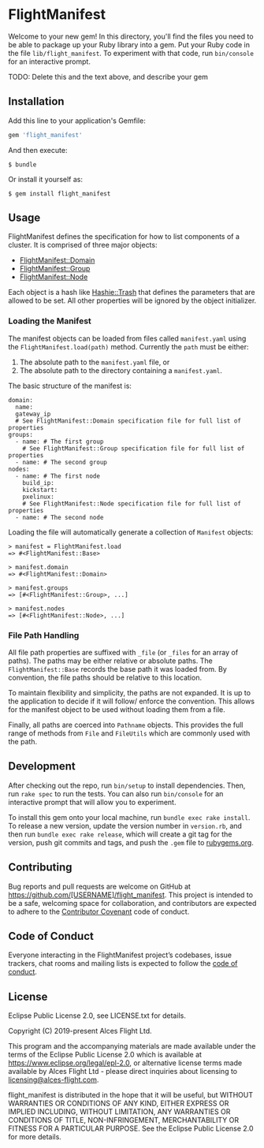 # FlightManifest

Welcome to your new gem! In this directory, you'll find the files you need to be able to package up your Ruby library into a gem. Put your Ruby code in the file `lib/flight_manifest`. To experiment with that code, run `bin/console` for an interactive prompt.

TODO: Delete this and the text above, and describe your gem

## Installation

Add this line to your application's Gemfile:

```ruby
gem 'flight_manifest'
```

And then execute:

    $ bundle

Or install it yourself as:

    $ gem install flight_manifest

## Usage

FlightManifest defines the specification for how to list components of a cluster. It is comprised of three major objects:
* [FlightManifest::Domain](https://github.com/openflighthpc/flight_manifest/blob/master/lib/flight_manifest/domain.rb)
* [FlightManifest::Group](https://github.com/openflighthpc/flight_manifest/blob/master/lib/flight_manifest/group.rb)
* [FlightManifest::Node](https://github.com/openflighthpc/flight_manifest/blob/master/lib/flight_manifest/node.rb)

Each object is a hash like [Hashie::Trash](https://github.com/intridea/hashie#trash) that defines the parameters that are allowed to be set. All other properties will be ignored by the object initializer.

### Loading the Manifest

The manifest objects can be loaded from files called `manifest.yaml` using the `FlightManifest.load(path)` method. Currently the `path` must be either:
1. The absolute path to the `manifest.yaml` file, or
2. The absolute path to the directory containing a `manifest.yaml`.

The basic structure of the manifest is:

```
domain:
  name:
  gateway_ip
  # See FlightManifest::Domain specification file for full list of properties
groups:
  - name: # The first group
    # See FlightManifest::Group specification file for full list of properties
  - name: # The second group
nodes:
  - name: # The first node
    build_ip:
    kickstart:
    pxelinux:
    # See FlightManifest::Node specification file for full list of properties
  - name: # The second node
```

Loading the file will automatically generate a collection of `Manifest` objects:

```
> manifest = FlightManifest.load
=> #<FlightManifest::Base>

> manifest.domain
=> #<FlightManifest::Domain>

> manifest.groups
=> [#<FlightManifest::Group>, ...]

> manifest.nodes
=> [#<FlightManifest::Node>, ...]
```

### File Path Handling

All file path properties are suffixed with `_file` (or `_files` for an array of paths). The paths may be either relative or absolute paths. The `FlightManifest::Base` records the base path it was loaded from. By convention, the file paths should be relative to this location.

To maintain flexibility and simplicity, the paths are not expanded. It is up to the application to decide if it will follow/ enforce the convention. This allows for the manifest object to be used without loading them from a file.

Finally, all paths are coerced into `Pathname` objects. This provides the full range of methods from `File` and `FileUtils` which are commonly used with the path.

## Development

After checking out the repo, run `bin/setup` to install dependencies. Then, run `rake spec` to run the tests. You can also run `bin/console` for an interactive prompt that will allow you to experiment.

To install this gem onto your local machine, run `bundle exec rake install`. To release a new version, update the version number in `version.rb`, and then run `bundle exec rake release`, which will create a git tag for the version, push git commits and tags, and push the `.gem` file to [rubygems.org](https://rubygems.org).

## Contributing

Bug reports and pull requests are welcome on GitHub at https://github.com/[USERNAME]/flight_manifest. This project is intended to be a safe, welcoming space for collaboration, and contributors are expected to adhere to the [Contributor Covenant](http://contributor-covenant.org) code of conduct.

## Code of Conduct

Everyone interacting in the FlightManifest project’s codebases, issue trackers, chat rooms and mailing lists is expected to follow the [code of conduct](https://github.com/[USERNAME]/flight_manifest/blob/master/CODE_OF_CONDUCT.md).

## License
Eclipse Public License 2.0, see LICENSE.txt for details.

Copyright (C) 2019-present Alces Flight Ltd.

This program and the accompanying materials are made available under the terms of the Eclipse Public License 2.0 which is available at https://www.eclipse.org/legal/epl-2.0, or alternative license terms made available by Alces Flight Ltd - please direct inquiries about licensing to licensing@alces-flight.com.

flight_manifest is distributed in the hope that it will be useful, but WITHOUT WARRANTIES OR CONDITIONS OF ANY KIND, EITHER EXPRESS OR IMPLIED INCLUDING, WITHOUT LIMITATION, ANY WARRANTIES OR CONDITIONS OF TITLE, NON-INFRINGEMENT, MERCHANTABILITY OR FITNESS FOR A PARTICULAR PURPOSE. See the Eclipse Public License 2.0 for more details.

